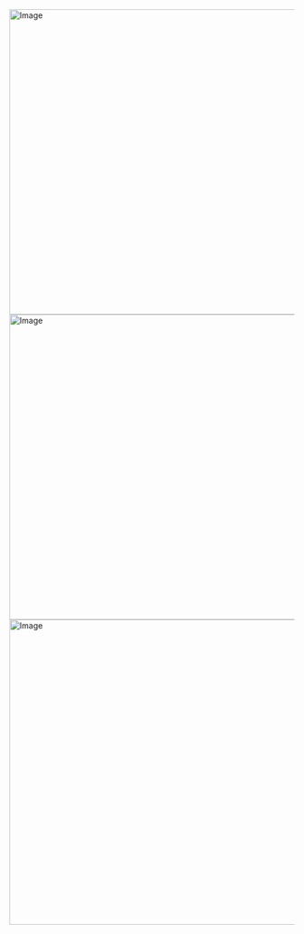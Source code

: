 <img width="960" height="540" alt="Image" src="https://github.com/user-attachments/assets/40c58819-80b7-4e20-bba5-bbd9c4e4a8a4" />
<img width="960" height="540" alt="Image" src="https://github.com/user-attachments/assets/cf0c9932-7b7c-456f-9e16-8b1323c6ac5c" />
<img width="960" height="540" alt="Image" src="https://github.com/user-attachments/assets/33d62aa6-6a07-4f04-a147-8a2e271bc88c" />
